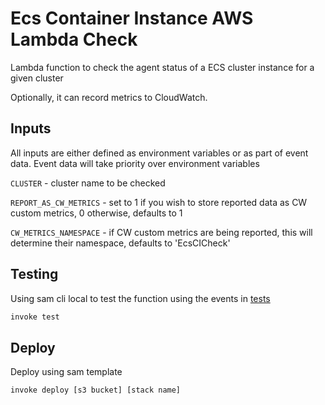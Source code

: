 # Ecs Container Instance AWS Lambda Check

Lambda function to check the agent status of a ECS cluster instance for a given cluster


Optionally, it can record metrics to CloudWatch.

## Inputs

All inputs are either defined as environment variables or as part of event data. Event data
will take priority over environment variables

`CLUSTER` - cluster name to be checked

`REPORT_AS_CW_METRICS` - set to 1 if you wish to store reported data as CW
custom metrics, 0 otherwise, defaults to 1

`CW_METRICS_NAMESPACE` - if CW custom metrics are being reported, this will determine
their namespace, defaults to 'EcsCICheck'


## Testing

Using sam cli local to test the function using the events in [tests](tests)

```bash
invoke test
```

## Deploy

Deploy using sam template

```bash
invoke deploy [s3 bucket] [stack name]
```
